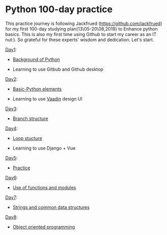 # Python 100-day practice

This practice journey is following Jackfrued (https://github.com/jackfrued) for my first 100-day studying plan(13\05-20\08,2019) to Enhance python basics. This is also my first time using Github to start my career as an IT nut:). So grateful for these experts' wisdom and dedication. Let's start.

[Day1](https://github.com/fxyfeier/Python-100-day-practice/tree/master/Day01):

* [Background of Python](https://github.com/fxyfeier/Python-100-day-practice/blob/master/Day01/Day1.md)  

* Learning to use Gitbub and Github desktop

[Day2](https://github.com/fxyfeier/Python-100-day-practice/tree/master/Day02):

* [Basic-Python elements](https://github.com/fxyfeier/Python-100-day-practice/blob/master/Day02/Day02.md)  

* Learning to use [Vaadin](https://vaadin.com/designer) design UI

[Day3](https://github.com/fxyfeier/Python-100-day-practice/tree/master/Day03):

* [Branch structure](https://github.com/fxyfeier/Python-100-day-practice/blob/master/Day03/Day03.md)  


[Day4](https://github.com/fxyfeier/Python-100-day-practice/tree/master/Day04):

* [Loop stucture](https://github.com/fxyfeier/Python-100-day-practice/blob/master/Day04/Day04.md)  

* Learning to use Django + Vue


[Day5](https://github.com/fxyfeier/Python-100-day-practice/tree/master/Day05):

* [Practice](https://github.com/fxyfeier/Python-100-day-practice/blob/master/Day04/Day05.md)  


[Day6](https://github.com/fxyfeier/Python-100-day-practice/tree/master/Day06):

* [Use of functions and modules](https://github.com/fxyfeier/Python-100-day-practice/blob/master/Day06/Day06.md)  


[Day7](https://github.com/fxyfeier/Python-100-day-practice/tree/master/Day07):

* [Strings and common data structures](https://github.com/fxyfeier/Python-100-day-practice/blob/master/Day04/Day07.md)  


[Day8](https://github.com/fxyfeier/Python-100-day-practice/tree/master/Day08):

* [Object oriented programming](https://github.com/fxyfeier/Python-100-day-practice/blob/master/Day04/Day08.md)  
